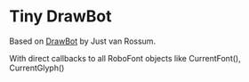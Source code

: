 Tiny DrawBot
============

Based on [DrawBot](http://www.drawbot.com/) by Just van Rossum.

With direct callbacks to all RoboFont objects like CurrentFont(), CurrentGlyph()